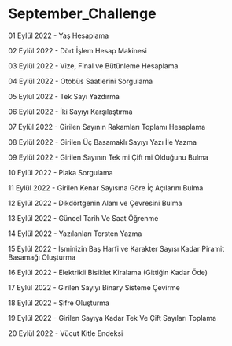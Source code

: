 # September_Challenge

01 Eylül 2022  - Yaş Hesaplama

02 Eylül 2022 - Dört İşlem Hesap Makinesi

03 Eylül 2022 - Vize, Final ve Bütünleme Hesaplama

04 Eylül 2022 - Otobüs Saatlerini Sorgulama

05 Eylül 2022 - Tek Sayı Yazdırma 

06 Eylül 2022 - İki Sayıyı Karşılaştırma

07 Eylül 2022 - Girilen Sayının Rakamları Toplamı Hesaplama

08 Eylül 2022 - Girilen Üç Basamaklı Sayıyı Yazı İle Yazma

09 Eylül 2022 - Girilen Sayının Tek mi Çift mi Olduğunu Bulma

10 Eylül 2022 - Plaka Sorgulama

11 Eylül 2022 - Girilen Kenar Sayısına Göre İç Açılarını Bulma

12 Eylül 2022 - Dikdörtgenin Alanı ve Çevresini Bulma

13 Eylül 2022 - Güncel Tarih Ve Saat Öğrenme

14 Eylül 2022 - Yazılanları Tersten Yazma 

15 Eylül 2022 - İsminizin Baş Harfi ve Karakter Sayısı Kadar Piramit Basamağı Oluşturma

16 Eylül 2022 - Elektrikli Bisiklet Kiralama (Gittiğin Kadar Öde)

17 Eylül 2022 - Girilen Sayıyı Binary Sisteme Çevirme 

18 Eylül 2022 - Şifre Oluşturma

19 Eylül 2022 - Girilen Sayıya Kadar Tek Ve Çift Sayıları Toplama

20 Eylül 2022 - Vücut Kitle Endeksi 